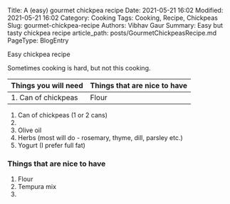 Title: A (easy) gourmet chickpea recipe
Date: 2021-05-21 16:02
Modified: 2021-05-21 16:02
Category: Cooking
Tags: Cooking, Recipe, Chickpeas
Slug: gourmet-chickpea-recipe
Authors: Vibhav Gaur 
Summary: Easy but tasty chickpea recipe
article_path: posts/GourmetChickpeasRecipe.md
PageType: BlogEntry

Easy chickpea recipe

Sometimes cooking is hard, but not this cooking.


| Things you will need | Things that are nice to have |
| -------------------- | ---------------------------- |
| 1. Can of chickpeas  | Flour			      |



1. Can of chickpeas (1 or 2 cans)
2. 
3. Olive oil
4. Herbs (most will do - rosemary, thyme, dill, parsley etc.)
5. Yogurt (I prefer full fat)


### Things that are nice to have
1. Flour
2. Tempura mix
3. 
